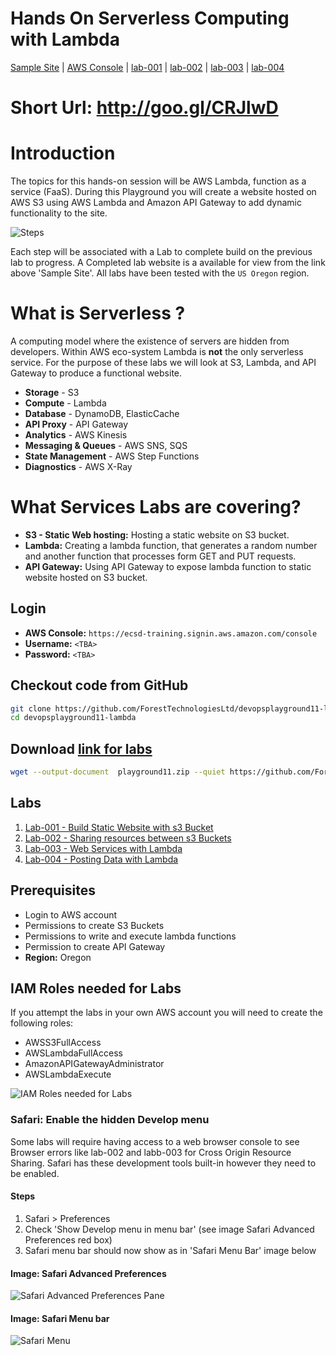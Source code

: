 # Hands On Serverless Computing with Lambda

[Sample Site](http://pg11.meetup.s3-website-us-west-2.amazonaws.com/index.html) | [AWS Console](https://ecsd-training.signin.aws.amazon.com/console) | [lab-001](doc/lab-001.md) | [lab-002](doc/lab-002.md) | [lab-003](doc/lab-003.md) | [lab-004](doc/lab-004.md)

# Short Url: http://goo.gl/CRJlwD


# Introduction

The topics for this hands-on session will be AWS Lambda, function as a service (FaaS). During this Playground you will create a website hosted on AWS S3 using AWS Lambda and Amazon API Gateway to add dynamic functionality to the site.

![Steps](https://raw.githubusercontent.com/ForestTechnologiesLtd/devopsplayground11-lambda/master/diagrams/pg11-intro-steps.png)

Each step will be associated with a Lab to complete build on the previous lab to progress. A Completed lab website is a available for view from the link above 'Sample Site'. All labs have been tested with the `US Oregon` region.

# What is Serverless ?

A computing model where the existence of servers are hidden from developers. Within AWS eco-system Lambda is __not__ the only serverless service. For the purpose of these labs we will look at S3, Lambda, and API Gateway to produce a functional website.

- __Storage__ - S3
- __Compute__ - Lambda
- __Database__ - DynamoDB, ElasticCache
- __API Proxy__ - API Gateway
- __Analytics__ - AWS Kinesis
- __Messaging & Queues__ - AWS SNS, SQS
- __State Management__ - AWS Step Functions
- __Diagnostics__ - AWS X-Ray

# What Services Labs are covering?

- __S3 - Static Web hosting:__ Hosting a static website on S3 bucket.
- __Lambda:__ Creating a lambda function, that generates a random number and another function that processes form GET and PUT requests.
- __API Gateway:__ Using API Gateway to expose lambda function to static website hosted on S3 bucket.


## Login

- __AWS Console:__ `https://ecsd-training.signin.aws.amazon.com/console`
- __Username:__ `<TBA>`
- __Password:__ `<TBA>`

## Checkout code from GitHub

```bash
git clone https://github.com/ForestTechnologiesLtd/devopsplayground11-lambda.git
cd devopsplayground11-lambda
```

## Download [link for labs](https://github.com/ForestTechnologiesLtd/devopsplayground11-lambda/archive/master.zip)

```bash
wget --output-document  playground11.zip --quiet https://github.com/ForestTechnologiesLtd/devopsplayground11-lambda/archive/master.zip
```


## Labs

1. [Lab-001 - Build Static Website with s3 Bucket](doc/lab-001.md)
1. [Lab-002 - Sharing resources between s3 Buckets](doc/lab-002.md)
1. [Lab-003 - Web Services with Lambda](doc/lab-003.md)
1. [Lab-004 - Posting Data with Lambda](doc/lab-004.md)


## Prerequisites
- Login to AWS account
- Permissions to create S3 Buckets
- Permissions to write and execute lambda functions
- Permission to create API Gateway
- __Region:__ Oregon


## IAM Roles needed for Labs

If you attempt the labs in your own AWS account you will need to create the following roles:

- AWSS3FullAccess
- AWSLambdaFullAccess
- AmazonAPIGatewayAdministrator
- AWSLambdaExecute

![IAM Roles needed for Labs](https://raw.githubusercontent.com/ForestTechnologiesLtd/devopsplayground11-lambda/master/diagrams/pg11-iam-roles.png)

###  Safari: Enable the hidden Develop menu

Some labs will require having access to a web browser console to see Browser errors like lab-002 and labb-003 for Cross Origin Resource Sharing. Safari has these development tools built-in however they need to be enabled.

#### Steps
1. Safari > Preferences
1. Check 'Show Develop menu in menu bar' (see image Safari Advanced Preferences red box)
1. Safari menu bar should now show as in 'Safari Menu Bar' image below

#### Image: Safari Advanced Preferences
![Safari Advanced Preferences Pane](https://raw.githubusercontent.com/ForestTechnologiesLtd/devopsplayground11-lambda/master/diagrams/safari_adv_pane.png)

#### Image: Safari Menu bar
![Safari Menu](https://raw.githubusercontent.com/ForestTechnologiesLtd/devopsplayground11-lambda/master/diagrams/safari_menu.png)
